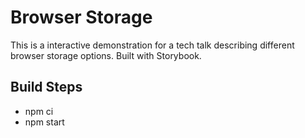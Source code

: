 # Browser Storage

This is a interactive demonstration for a tech talk describing different browser storage options. Built with Storybook.

## Build Steps

* npm ci
* npm start
